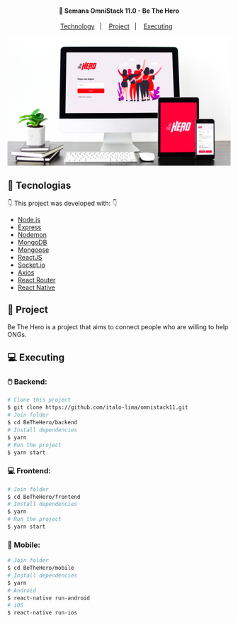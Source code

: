 <h4 align="center">
  🚀 Semana OmniStack 11.0 - Be The Hero
</h4>

<p align="center">
    <a href="#-technology">Technology</a>&nbsp;&nbsp;&nbsp;|&nbsp;&nbsp;&nbsp;
    <a href="#-project">Project</a>&nbsp;&nbsp;&nbsp;|&nbsp;&nbsp;&nbsp;
    <a href="#-executing">Executing</a>&nbsp;&nbsp;&nbsp;
</p>

<p align="center"> 
   <img alt="Be the hero" src="./BeTheHero/.github/preview.jpg" />
</p> 

## :rocket: Tecnologias

:point_down: This project was developed with: :point_down:

-  [Node.js](https://nodejs.org/en/)
-  [Express](https://expressjs.com/)
-  [Nodemon](https://github.com/remy/nodemon)
-  [MongoDB](https://mongodb.com)
-  [Mongoose](https://mongoosejs.com/)
-  [ReactJS](https://reactjs.org/)
-  [Socket.io](https://socket.io/)
-  [Axios](https://github.com/axios/axios)
-  [React Router](https://github.com/ReactTraining/react-router)
-  [React Native](https://reactnative.dev/)

## 🔖 Project

Be The Hero is a project that aims to connect people who are willing to help ONGs.

## 💻 Executing

### :computer_mouse: Backend: 

```bash
# Clone this project
$ git clone https://github.com/italo-lima/omnistack11.git
# Join folder
$ cd BeTheHero/backend
# Install dependencies
$ yarn 
# Run the project
$ yarn start 
```

### :computer: Frontend: 

```bash
# Join folder
$ cd BeTheHero/frontend 
# Install dependencies
$ yarn 
# Run the project
$ yarn start
```

### :iphone: Mobile:

```bash
# Join folder
$ cd BeTheHero/mobile 
# Install dependencies
$ yarn 
# Android 
$ react-native run-android
# iOS 
$ react-native run-ios
```
